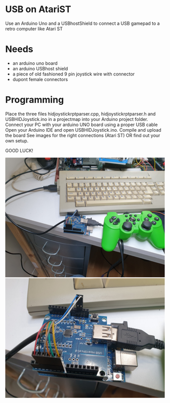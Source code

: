 # USB on AtariST
Use an Arduino Uno and a USBhostShield to connect a USB gamepad to a retro computer like Atari ST

# Needs
- an arduino uno board
- an arduino USBhost shield
- a piece of old fashioned 9 pin joystick wire with connector
- dupont female connectors

# Programming
Place the three files hidjoystickrptparser.cpp, hidjoystickrptparser.h and USBHIDJoystick.ino in a projectmap into your Arduino project folder.
Connect your PC with your arduino UNO board using a proper USB cable
Open your Arduino IDE and open USBHIDJoystick.ino.
Compile and upload the board
See images for the right connections (Atari ST) OR find out your own setup.

GOOD LUCK!

![Overview](overview.jpg)
![Closeup](close_up.jpg)
